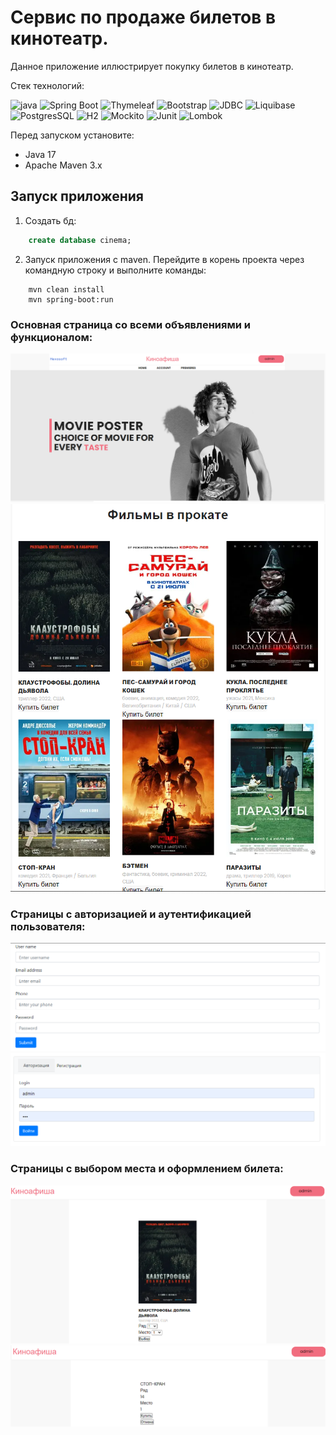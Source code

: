 # Сервис по продаже билетов в кинотеатр.

Данное приложение иллюстрирует покупку билетов в кинотеатр.

Стек технологий: 

![java](https://img.shields.io/badge/Java-17-red)
![Spring Boot](https://img.shields.io/badge/Spring-Boot-green)
![Thymeleaf](https://img.shields.io/badge/Thymeleaf-3.0.15-blue)
![Bootstrap](https://img.shields.io/badge/Bootstrap-style-blue)
![JDBC](https://img.shields.io/badge/JDBC-DB-yellowgreen)
![Liquibase](https://img.shields.io/badge/Liquibase-core-red)
![PostgresSQL](https://img.shields.io/badge/PostgresSQL-42.3.6-brightgreen)
![H2](https://img.shields.io/badge/H2-Database-yellowgreen)
![Mockito](https://img.shields.io/badge/Mockito-test-brightgreen)
![Junit](https://img.shields.io/badge/Junit-test-red)
![Lombok](https://img.shields.io/badge/Lombok-1.18.24-lightgrey)

Перед запуском установите:
- Java 17
- Apache Maven 3.x

## Запуск приложения

1. Создать бд:
```sql
    create database cinema;
```
2. Запуск приложения с maven. Перейдите в корень проекта через командную строку и выполните команды:
```
    mvn clean install
    mvn spring-boot:run
```
### Основная страница со всеми объявлениями и функционалом:
![](img/nav.png)
![](img/films.png)

### Страницы с авторизацией и аутентификацией пользователя:
![](img/reg.png)![](img/auth.png)


### Страницы с выбором места и оформлением билета:
![](img/view.png)
![](img/buy.png)

